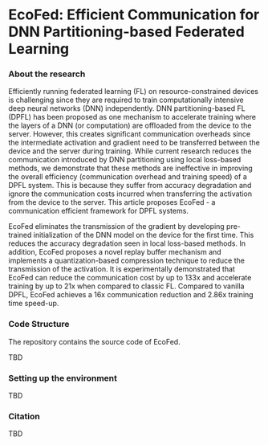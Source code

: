 

# EcoFed: Efficient Communication for DNN Partitioning-based Federated Learning

### About the research
Efficiently running federated learning (FL) on resource-constrained devices is challenging since they are required to train computationally intensive deep neural networks (DNN) independently. DNN partitioning-based FL (DPFL) has been proposed as one mechanism to accelerate training where the layers of a DNN (or computation) are offloaded from the device to the server. However, this creates significant communication overheads since the intermediate activation and gradient need to be transferred between the device and the server during training.
While current research reduces the communication introduced by DNN partitioning using local loss-based methods, we demonstrate that these methods are ineffective in improving the overall efficiency (communication overhead and training speed) of a DPFL system. This is because they suffer from accuracy degradation and ignore the communication costs incurred when transferring the activation from the device to the server. This article proposes EcoFed - a communication efficient framework for DPFL systems. 

EcoFed eliminates the transmission of the gradient by developing pre-trained initialization of the DNN model on the device for the first time. This reduces the accuracy degradation seen in local loss-based methods.
In addition, EcoFed proposes a novel replay buffer mechanism and implements a quantization-based compression technique to reduce the transmission of the activation. 
It is experimentally demonstrated that EcoFed can reduce the communication cost by up to 133x and accelerate training by up to 21x when compared to classic FL. Compared to vanilla DPFL, EcoFed achieves a 16x communication reduction and 2.86x training time speed-up.

### Code Structure
The repository contains the source code of EcoFed.

TBD

### Setting up the environment
TBD

### Citation
TBD
